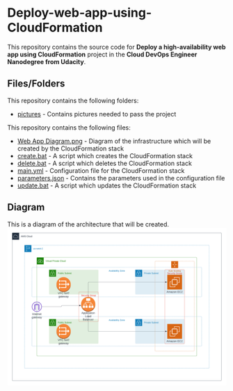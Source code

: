 # Deploy-web-app-using-CloudFormation

This repository contains the source code for **Deploy a high-availability web app using CloudFormation** project in the **Cloud DevOps Engineer Nanodegree from Udacity**. 

## Files/Folders
This repository contains the following folders:
- [pictures](https://github.com/HasanDevOps2003/Deploy-web-app-using-CloudFormation/tree/create-readme/pictures) - Contains pictures needed to pass the project

This repository contains the following files:
- [Web App Diagram.png](https://github.com/HasanDevOps2003/Deploy-web-app-using-CloudFormation/blob/create-readme/Web%20App%20Diagram.png) - Diagram of the infrastructure which will be created by the CloudFormation stack
- [create.bat](https://github.com/HasanDevOps2003/Deploy-web-app-using-CloudFormation/blob/create-readme/create.bat) - A script which creates the CloudFormation stack
- [delete.bat](https://github.com/HasanDevOps2003/Deploy-web-app-using-CloudFormation/blob/create-readme/delete.bat) - A script which deletes the CloudFormation stack
- [main.yml](https://github.com/HasanDevOps2003/Deploy-web-app-using-CloudFormation/blob/create-readme/main.yml) - Configuration file for the CloudFormation stack
- [parameters.json](https://github.com/HasanDevOps2003/Deploy-web-app-using-CloudFormation/blob/create-readme/parameters.json) - Contains the parameters used in the configuration file
- [update.bat](https://github.com/HasanDevOps2003/Deploy-web-app-using-CloudFormation/blob/create-readme/update.bat) - A script which updates the CloudFormation stack

## Diagram
This is a diagram of the architecture that will be created.
![text](https://github.com/HasanDevOps2003/Deploy-web-app-using-CloudFormation/blob/create-readme/Web%20App%20Diagram.png)